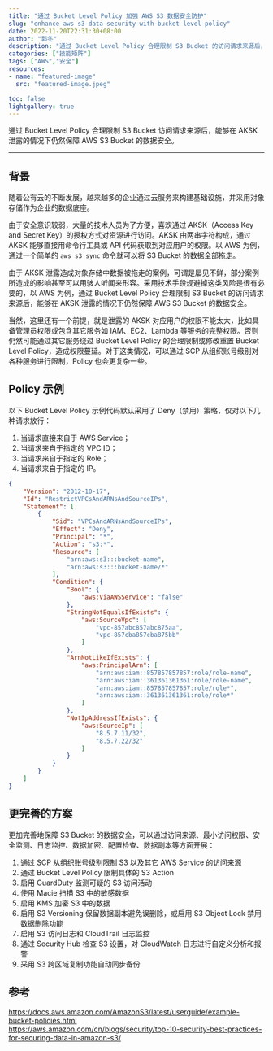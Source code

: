 ```yaml
---
title: "通过 Bucket Level Policy 加强 AWS S3 数据安全防护"
slug: "enhance-aws-s3-data-security-with-bucket-level-policy"
date: 2022-11-20T22:31:30+08:00
author: "郭冬"
description: "通过 Bucket Level Policy 合理限制 S3 Bucket 的访问请求来源后，能够在 AKSK 泄露的情况下仍然保障 AWS S3 Bucket 的数据安全。"
categories: ["技能矩阵"]
tags: ["AWS","安全"]
resources:
- name: "featured-image"
  src: "featured-image.jpeg"

toc: false
lightgallery: true
---
```


通过 Bucket Level Policy 合理限制 S3 Bucket 访问请求来源后，能够在 AKSK 泄露的情况下仍然保障 AWS S3 Bucket 的数据安全。

<!--more-->

---

## 背景

随着公有云的不断发展，越来越多的企业通过云服务来构建基础设施，并采用对象存储作为企业的数据底座。

由于安全意识较弱，大量的技术人员为了方便，喜欢通过 AKSK（Access Key and Secret Key）的授权方式对资源进行访问。AKSK 由两串字符构成，通过 AKSK 能够直接用命令行工具或 API 代码获取到对应用户的权限。以 AWS 为例，通过一个简单的 `aws s3 sync` 命令就可以将 S3 Bucket 的数据全部拖走。

由于 AKSK 泄露造成对象存储中数据被拖走的案例，可谓是屡见不鲜，部分案例所造成的影响甚至可以用骇人听闻来形容。采用技术手段规避掉这类风险是很有必要的，以 AWS 为例，通过 Bucket Level Policy 合理限制 S3 Bucket 的访问请求来源后，能够在 AKSK 泄露的情况下仍然保障 AWS S3 Bucket 的数据安全。

当然，这里还有一个前提，就是泄露的 AKSK 对应用户的权限不能太大，比如具备管理员权限或包含其它服务如 IAM、EC2、Lambda 等服务的完整权限。否则仍然可能通过其它服务绕过 Bucket Level Policy 的合理限制或修改重置 Bucket Level Policy，造成权限蔓延。对于这类情况，可以通过 SCP 从组织账号级别对各种服务进行限制，Policy 也会更复杂一些。

## Policy 示例

以下 Bucket Level Policy 示例代码默认采用了 Deny（禁用）策略，仅对以下几种请求放行：

1. 当请求直接来自于 AWS Service；
2. 当请求来自于指定的 VPC ID；
3. 当请求来自于指定的 Role；
4. 当请求来自于指定的 IP。

```json
{
    "Version": "2012-10-17",
    "Id": "RestrictVPCsAndARNsAndSourceIPs",
    "Statement": [
        {
            "Sid": "VPCsAndARNsAndSourceIPs",
            "Effect": "Deny",
            "Principal": "*",
            "Action": "s3:*",
            "Resource": [
                "arn:aws:s3:::bucket-name",
                "arn:aws:s3:::bucket-name/*"
            ],
            "Condition": {
                "Bool": {
                    "aws:ViaAWSService": "false"
                },            
                "StringNotEqualsIfExists": {
                    "aws:SourceVpc": [
                        "vpc-857abc857abc875aa",
                        "vpc-857cba857cba875bb"
                    ]
                },
                "ArnNotLikeIfExists": {
                    "aws:PrincipalArn": [
                        "arn:aws:iam::857857857857:role/role-name",
                        "arn:aws:iam::361361361361:role/role-name",
                        "arn:aws:iam::857857857857:role/role*",
                        "arn:aws:iam::361361361361:role/role*"
                    ]
                },
                "NotIpAddressIfExists": {
                    "aws:SourceIp": [
                        "8.5.7.11/32",
                        "8.5.7.22/32"
                    ]
                }
            }
        }
    ]
}
```

## 更完善的方案

更加完善地保障 S3 Bucket 的数据安全，可以通过访问来源、最小访问权限、安全监测、日志监控、数据加密、配置检查、数据副本等方面开展：

1. 通过 SCP 从组织账号级别限制 S3 以及其它 AWS Service 的访问来源
2. 通过 Bucket Level Policy 限制具体的 S3 Action
3. 启用 GuardDuty 监测可疑的 S3 访问活动
4. 使用 Macie 扫描 S3 中的敏感数据
5. 启用 KMS 加密 S3 中的数据
6. 启用 S3 Versioning 保留数据副本避免误删除，或启用 S3 Object Lock 禁用数据删除功能
7. 启用 S3 访问日志和 CloudTrail 日志监控
8. 通过 Security Hub 检查 S3 设置，对 CloudWatch 日志进行自定义分析和报警
9. 采用 S3 跨区域复制功能自动同步备份

## 参考

https://docs.aws.amazon.com/AmazonS3/latest/userguide/example-bucket-policies.html  
https://aws.amazon.com/cn/blogs/security/top-10-security-best-practices-for-securing-data-in-amazon-s3/
